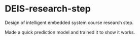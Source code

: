 # DEIS-research-step
Design of intelligent embedded system course research step.

Made a quick prediction model and trained it to show it works.
